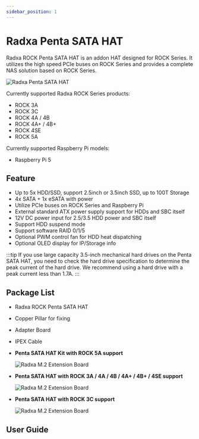 ```yaml
---
sidebar_position: 1
---
```


# Radxa Penta SATA HAT

Radxa ROCK Penta SATA HAT is an addon HAT designed for ROCK Series. It utilizes the high speed PCIe buses on ROCK Series and provides a complete NAS solution based on ROCK Series.

![Radxa Penta SATA HAT](/img/accessories/penta-sata-hat-01.webp)

Currently supported Radxa ROCK Series products:

- ROCK 3A
- ROCK 3C
- ROCK 4A / 4B
- ROCK 4A+ / 4B+
- ROCK 4SE
- ROCK 5A

Currently supported Raspberry Pi models:

- Raspberry Pi 5

## Feature

- Up to 5x HDD/SSD, support 2.5inch or 3.5inch SSD, up to 100T Storage
- 4x SATA + 1x eSATA with power
- Utilize PCIe buses on ROCK Series and Raspberry Pi
- External standard ATX power supply support for HDDs and SBC itself
- 12V DC power input for 2.5/3.5 HDD power and SBC itself
- Support HDD suspend mode
- Support software RAID 0/1/5
- Optional PWM control fan for HDD heat dispatching
- Optional OLED display for IP/Storage info

:::tip
If you use large capacity 3.5-inch mechanical hard drives on the Penta SATA HAT, you need to check the hard drive specification to determine the peak current of the hard drive. We recommend using a hard drive with a peak current less than 1.7A.
:::

## Package List

- Radxa ROCK Penta SATA HAT
- Copper Pillar for fixing
- Adapter Board
- IPEX Cable

- **Penta SATA HAT Kit with ROCK 5A support**

  ![Radxa M.2 Extension Board](/img/accessories/penta-sata-hat-02.webp)

- **Penta SATA HAT with ROCK 3A / 4A / 4B / 4A+ / 4B+ / 4SE support**

  ![Radxa M.2 Extension Board](/img/accessories/penta-sata-hat-03.webp)

- **Penta SATA HAT with ROCK 3C support**

  ![Radxa M.2 Extension Board](/img/accessories/penta-sata-hat-04.webp)

## User Guide

<DocCardList />
